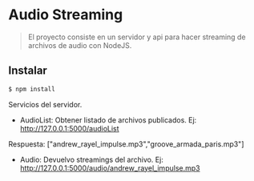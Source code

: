 # Audio Streaming
>El proyecto consiste en un servidor y api para hacer streaming de archivos de audio con NodeJS.

## Instalar
```sh
$ npm install
```

Servicios del servidor.

- AudioList: Obtener listado de archivos publicados.
Ej: http://127.0.0.1:5000/audioList

Respuesta:
["andrew_rayel_impulse.mp3","groove_armada_paris.mp3"]

- Audio: Devuelvo streamings del archivo.
Ej: http://127.0.0.1:5000/audio/andrew_rayel_impulse.mp3
